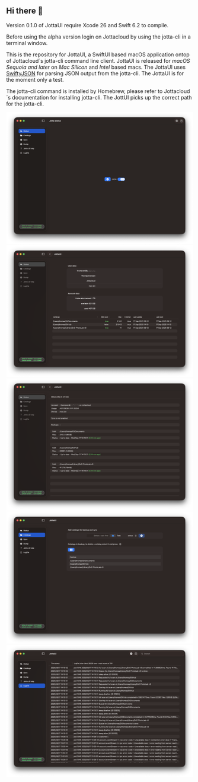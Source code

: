 ## Hi there 👋

Version 0.1.0 of JottaUI require Xcode 26 and Swift 6.2 to compile. 

Before using the alpha version login on Jottacloud by using the jotta-cli in a terminal window. 

This is the repository for JottaUI, a SwiftUI based macOS application ontop of Jottacloud`s jotta-cli command line client. JottaUI is released for *macOS Sequoia and later* on *Mac Silicon* and *Intel* based macs.  The JottaUI uses [SwiftyJSON](https://github.com/SwiftyJSON/SwiftyJSON) for parsing JSON output from the jotta-cli. The JottaUI is for the moment only a test.

The jotta-cli command is installed by Homebrew, please refer to Jottacloud´s documentation for installing jotta-cli. The JottUI picks up the correct path for the jotta-cli.


![](images/main.png)
![](images/jsonstatus.png)
![](images/status.png)
![](images/catalogs.png)
![](images/logfile.png)

